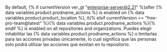By default, {% if currentVersion ver_gt "enterprise-server@2.21" %}after {% data variables.product.prodname_actions %} is enabled on {% data variables.product.product_location %}, it{% elsif currentVersion == "free-pro-team@latest" %}{% data variables.product.prodname_actions %}{% endif %} is enabled on all repositories and organizations. Puedes elegir inhabilitar las {% data variables.product.prodname_actions %} o limitarlas para las acciones privadas únicamente, lo cual significa que las personas solo podrá utilizar las acciones que existan en tu repositorio.
